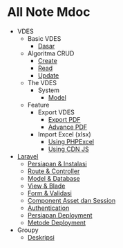 # All Note Mdoc
* VDES
  * Basic VDES
    * [Dasar](pages/vdes/0%20Dasar%20VDES/Dasar.md)
  * Algoritma CRUD
    * [Create](pages/vdes/1%20Algoritma%20CRUD/0%20Create.md)
    * [Read](pages/vdes/1%20Algoritma%20CRUD/1%20Read.md)
    * [Update](pages/vdes/1%20Algoritma%20CRUD/2%20Update.md)
  * The VDES
    * System
      * [Model](pages/vdes/2%20The%20VDES/System/Model.md)
  * Feature
    * Export VDES
      * [Export PDF](pages/vdes/3%20Feature/Export%20PDF/Export%20PDF.md)
      * [Advance PDF](pages/vdes/3%20Feature/Export%20PDF/Advance%20PDF.md)
    * Import Excel (xlsx)
      * [Using PHPExcel](pages/vdes/3%20Feature/Import%20Excel/Import%20Excel%20us%20PHPExcel.md)
      * [Using CDN JS](pages/vdes/3%20Feature/Import%20Excel/Import%20Excel%20use%20JS.md)
* [Laravel](pages/laravel/TUTORIAL_LARAVEL_8_INDEX.md)
  * [Persiapan & Instalasi](pages/laravel/TUTORIAL_LARAVEL_8_BAGIAN1.md)
  * [Route & Controller](pages/laravel/TUTORIAL_LARAVEL_8_BAGIAN2.md)
  * [Model & Database](pages/laravel/TUTORIAL_LARAVEL_8_BAGIAN3.md)
  * [View & Blade](pages/laravel/TUTORIAL_LARAVEL_8_BAGIAN4A.md)
  * [Form & Validasi](pages/laravel/TUTORIAL_LARAVEL_8_BAGIAN4B.md)
  * [Component Asset dan Session](pages/laravel/TUTORIAL_LARAVEL_8_BAGIAN4C.md)
  * [Authentication](pages/laravel/TUTORIAL_LARAVEL_8_BAGIAN5.md)
  * [Persiapan Deployment](pages/laravel/TUTORIAL_LARAVEL_8_BAGIAN6A.md)
  * [Metode Deployment](pages/laravel/TUTORIAL_LARAVEL_8_BAGIAN6B.md)
* Groupy
  * [Deskripsi](pages/groupy/Penjelasan%20Aplikasi.md)